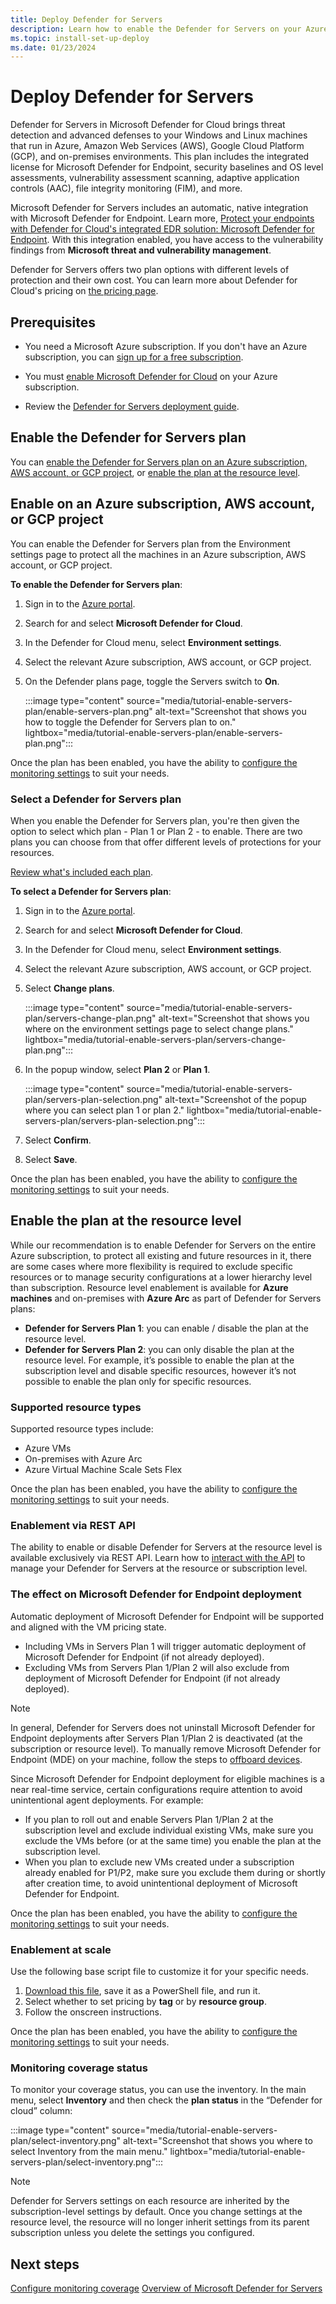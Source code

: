 ```yaml
---
title: Deploy Defender for Servers
description: Learn how to enable the Defender for Servers on your Azure subscription for Microsoft Defender for Cloud.
ms.topic: install-set-up-deploy
ms.date: 01/23/2024
---
```


# Deploy Defender for Servers

Defender for Servers in Microsoft Defender for Cloud brings threat detection and advanced defenses to your Windows and Linux machines that run in Azure, Amazon Web Services (AWS), Google Cloud Platform (GCP), and on-premises environments. This plan includes the integrated license for Microsoft Defender for Endpoint, security baselines and OS level assessments, vulnerability assessment scanning, adaptive application controls (AAC), file integrity monitoring (FIM), and more.

Microsoft Defender for Servers includes an automatic, native integration with Microsoft Defender for Endpoint. Learn more, [Protect your endpoints with Defender for Cloud's integrated EDR solution: Microsoft Defender for Endpoint](integration-defender-for-endpoint.md). With this integration enabled, you have access to the vulnerability findings from **Microsoft threat and vulnerability management**.

Defender for Servers offers two plan options with different levels of protection and their own cost. You can learn more about Defender for Cloud's pricing on [the pricing page](https://azure.microsoft.com/pricing/details/defender-for-cloud/).

## Prerequisites

- You need a Microsoft Azure subscription. If you don't have an Azure subscription, you can [sign up for a free subscription](https://azure.microsoft.com/pricing/free-trial/).

- You must [enable Microsoft Defender for Cloud](get-started.md#enable-defender-for-cloud-on-your-azure-subscription) on your Azure subscription.

- Review the [Defender for Servers deployment guide](plan-defender-for-servers.md).

## Enable the Defender for Servers plan

You can [enable the Defender for Servers plan on an Azure subscription, AWS account, or GCP project](#enable-on-an-azure-subscription-aws-account-or-gcp-project), or [enable the plan at the resource level](#enable-the-plan-at-the-resource-level).

## Enable on an Azure subscription, AWS account, or GCP project

You can enable the Defender for Servers plan from the Environment settings page to protect all the machines in an Azure subscription, AWS account, or GCP project.

**To enable the Defender for Servers plan**:

1. Sign in to the [Azure portal](https://portal.azure.com).

1. Search for and select **Microsoft Defender for Cloud**.

1. In the Defender for Cloud menu, select **Environment settings**.

1. Select the relevant Azure subscription, AWS account, or GCP project.

1. On the Defender plans page, toggle the Servers switch to **On**.

    :::image type="content" source="media/tutorial-enable-servers-plan/enable-servers-plan.png" alt-text="Screenshot that shows you how to toggle the Defender for Servers plan to on." lightbox="media/tutorial-enable-servers-plan/enable-servers-plan.png":::

Once the plan has been enabled, you have the ability to [configure the monitoring settings](configure-servers-coverage.md) to suit your needs.

### Select a Defender for Servers plan

When you enable the Defender for Servers plan, you're then given the option to select which plan - Plan 1 or Plan 2 - to enable. There are two plans you can choose from that offer different levels of protections for your resources.

[Review what's included each plan](plan-defender-for-servers-select-plan.md#plan-features).

**To select a Defender for Servers plan**:

1. Sign in to the [Azure portal](https://portal.azure.com).

1. Search for and select **Microsoft Defender for Cloud**.

1. In the Defender for Cloud menu, select **Environment settings**.

1. Select the relevant Azure subscription, AWS account, or GCP project.

1. Select **Change plans**.

    :::image type="content" source="media/tutorial-enable-servers-plan/servers-change-plan.png" alt-text="Screenshot that shows you where on the environment settings page to select change plans." lightbox="media/tutorial-enable-servers-plan/servers-change-plan.png":::

1. In the popup window, select **Plan 2** or **Plan 1**.

    :::image type="content" source="media/tutorial-enable-servers-plan/servers-plan-selection.png" alt-text="Screenshot of the popup where you can select plan 1 or plan 2." lightbox="media/tutorial-enable-servers-plan/servers-plan-selection.png":::

1. Select **Confirm**.

1. Select **Save**.

Once the plan has been enabled, you have the ability to [configure the monitoring settings](configure-servers-coverage.md) to suit your needs.

## Enable the plan at the resource level

While our recommendation is to enable Defender for Servers on the entire Azure subscription, to protect all existing and future resources in it, there are some cases where more flexibility is required to exclude specific resources or to manage security configurations at a lower hierarchy level than subscription. Resource level enablement is available for **Azure machines** and on-premises with **Azure Arc** as part of Defender for Servers plans:

- **Defender for Servers Plan 1**: you can enable / disable the plan at the resource level.
- **Defender for Servers Plan 2**: you can only disable the plan at the resource level. For example, it’s possible to enable the plan at the subscription level and disable specific resources, however it’s not possible to enable the plan only for specific resources.

### Supported resource types

Supported resource types include:

- Azure VMs
- On-premises with Azure Arc
- Azure Virtual Machine Scale Sets Flex

Once the plan has been enabled, you have the ability to [configure the monitoring settings](configure-servers-coverage.md) to suit your needs.

### Enablement via REST API

The ability to enable or disable Defender for Servers at the resource level is available exclusively via REST API. Learn how to [interact with the API](/rest/api/defenderforcloud/pricings) to manage your Defender for Servers at the resource or subscription level.

### The effect on Microsoft Defender for Endpoint deployment

 Automatic deployment of Microsoft Defender for Endpoint will be supported and aligned with the VM pricing state.

- Including VMs in Servers Plan 1 will trigger automatic deployment of Microsoft Defender for Endpoint (if not already deployed).
- Excluding VMs from Servers Plan 1/Plan 2 will also exclude from deployment of Microsoft Defender for Endpoint (if not already deployed).

> [!NOTE]
> In general, Defender for Servers does not uninstall Microsoft Defender for Endpoint deployments after Servers Plan 1/Plan 2 is deactivated (at the subscription or resource level). To manually remove Microsoft Defender for Endpoint (MDE) on your machine, follow the steps to [offboard devices](/microsoft-365/security/defender-endpoint/offboard-machines).

Since Microsoft Defender for Endpoint deployment for eligible machines is a near real-time service, certain configurations require attention to avoid unintentional agent deployments. For example:

- If you plan to roll out and enable Servers Plan 1/Plan 2 at the subscription level and exclude individual existing VMs, make sure you exclude the VMs before (or at the same time) you enable the plan at the subscription level.
- When you plan to exclude new VMs created under a subscription already enabled for P1/P2, make sure you exclude them during or shortly after creation time, to avoid unintentional deployment of Microsoft Defender for Endpoint.

Once the plan has been enabled, you have the ability to [configure the monitoring settings](configure-servers-coverage.md) to suit your needs.

### Enablement at scale

Use the following base script file to customize it for your specific needs.

1. [Download this file](https://github.com/Azure/Microsoft-Defender-for-Cloud/tree/main/Powershell%20scripts/Defender%20for%20Servers%20on%20resource%20level), save it as a PowerShell file, and run it.
1. Select whether to set pricing by **tag** or by **resource group**.
1. Follow the onscreen instructions.

Once the plan has been enabled, you have the ability to [configure the monitoring settings](configure-servers-coverage.md) to suit your needs.

### Monitoring coverage status

To monitor your coverage status, you can use the inventory. In the main menu, select **Inventory** and then check the **plan status** in the “Defender for cloud” column:

:::image type="content" source="media/tutorial-enable-servers-plan/select-inventory.png" alt-text="Screenshot that shows you where to select Inventory from the main menu." lightbox="media/tutorial-enable-servers-plan/select-inventory.png":::

> [!NOTE]
> Defender for Servers settings on each resource are inherited by the subscription-level settings by default. Once you change settings at the resource level, the resource will no longer inherit settings from its parent subscription unless you delete the settings you configured.

## Next steps

[Configure monitoring coverage](configure-servers-coverage.md)
[Overview of Microsoft Defender for Servers](defender-for-servers-introduction.md)
